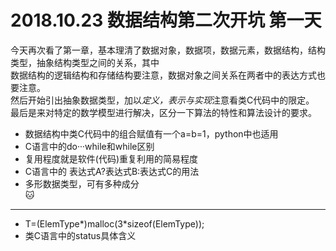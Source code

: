 2018.10.23 数据结构第二次开坑 第一天
==========
今天再次看了第一章，基本理清了数据对象，数据项，数据元素，数据结构，结构类型，抽象结构类型之间的关系，其中<br>数据结构的逻辑结构和存储结构要注意，数据对象之间关系在两者中的表达方式也要注意。<br>
然后开始引出抽象数据类型，加以*定义，表示与实现*注意看类C代码中的限定。<br>
最后是来对特定的数学模型进行解决，区分一下算法的特性和算法设计的要求。
* 数据结构中类C代码中的组合赋值有一个a=b=1，python中也适用
* C语言中的do···while和while区别
* 复用程度就是软件(代码)重复利用的简易程度
* C语言中的 表达式A?表达式B:表达式C的用法
* 多形数据类型，可有多种成分<br>
:cat:
-------
* T=(ElemType*)malloc(3*sizeof(ElemType));
* 类C语言中的status具体含义